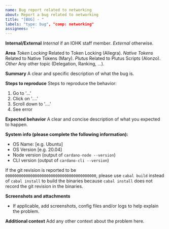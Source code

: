 ```yaml
---
name: Bug report related to networking
about: Report a bug related to networking
title: "[BUG] - "
labels: "type: bug", "comp: networking"
assignees: ''
---
```


**Internal/External**
*Internal*   if an IOHK staff member.
*External*   otherwise.

**Area**
*Token Locking*    Related to Token Locking (Allegra).
*Native Tokens*    Related to Native Tokens (Mary).
*Plutus*    Related to Plutus Scripts (Alonzo).
*Other*   Any other topic (Delegation, Ranking, ...).

**Summary**
A clear and specific description of what the bug is.

**Steps to reproduce**
Steps to reproduce the behavior:
1. Go to '...'
2. Click on '....'
3. Scroll down to '....'
4. See error

**Expected behavior**
A clear and concise description of what you expected to happen.

**System info (please complete the following information):**
- OS Name: [e.g. Ubuntu]
- OS Version [e.g. 20.04]
- Node version (output of `cardano-node --version`)
- CLI version  (output of `cardano-cli --version`)

If the git revision is reported to be `0000000000000000000000000000000000000000`, please use `cabal build` instead of `cabal install` to build the binaries because `cabal install` does not record the git revision in the binaries.

**Screenshots and attachments**
- If applicable, add screenshots, config files and/or logs to help explain the problem.

**Additional context**
Add any other context about the problem here.
